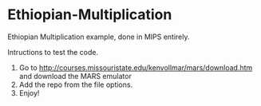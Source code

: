 # Ethiopian-Multiplication
Ethiopian Multiplication example, done in MIPS entirely. 

Intructions to test the code. 
1. Go to http://courses.missouristate.edu/kenvollmar/mars/download.htm and download the MARS emulator
2. Add the repo from the file options. 
3. Enjoy!
